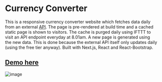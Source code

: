 # Currency Converter

This is a responsive currency converter website which fetches data daily from an external [API](https://www.exchangerate-api.com/). The page is pre-rendered at build time and a cached static page is shown to visitors. The cache is purged daily using IFTTT to visit an API endpoint everyday at 8.01am. A new page is generated using the new data. This is done because the external API itself only updates daily (using the free tier anyway). Built with Next.js, React and React-Bootstrap.

## [Demo here](https://convert-currency-rates.netlify.app/)

![image](https://user-images.githubusercontent.com/68541293/194449263-ebc52d24-4eab-4fae-ae61-ae597dd81423.png)
